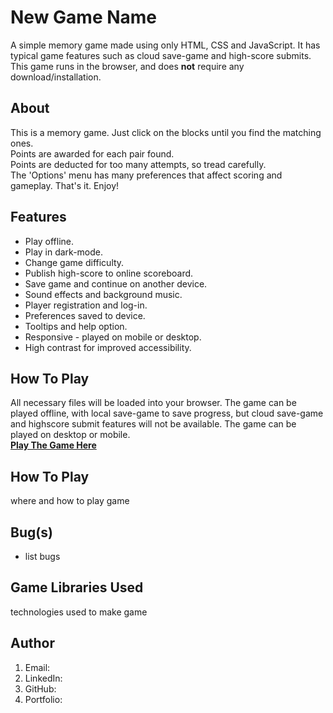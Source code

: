 # New Game Name
A simple memory game made using only HTML, CSS and JavaScript. It has typical game features such as cloud save-game and high-score submits. This game runs in the browser, and does **not** require any download/installation. 

## About
This is a memory game. Just click on the blocks until you find the matching ones. <br>
Points are awarded for each pair found. <br>
Points are deducted for too many attempts, so tread carefully. <br>
The 'Options' menu has many preferences that affect scoring and gameplay.
That's it. Enjoy!

## Features
- Play offline.
- Play in dark-mode.
- Change game difficulty.
- Publish high-score to online scoreboard.
- Save game and continue on another device.
- Sound effects and background music.
- Player registration and log-in.
- Preferences saved to device.
- Tooltips and help option.
- Responsive - played on mobile or desktop.
- High contrast for improved accessibility.


## How To Play
All necessary files will be loaded into your browser. The game can be played offline, with local save-game to save progress, but cloud save-game and highscore submit features will not be available. The game can be played on desktop or mobile.
<br>
**[Play The Game Here](http://.../)**

## How To Play
where and how to play game

## Bug(s)
- list bugs

## Game Libraries Used
technologies used to make game

## Author
1) Email: 
2) LinkedIn: 
3) GitHub: 
4) Portfolio: